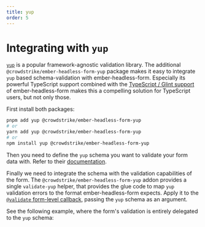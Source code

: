 ```yaml
---
title: yup
order: 5
---
```


# Integrating with `yup`

[`yup`](https://github.com/jquense/yup) is a popular framework-agnostic validation library. The additional `@crowdstrike/ember-headless-form-yup` package makes it easy to integrate `yup` based schema-validation with ember-headless-form. Especially its powerful TypeScript support combined with the [TypeScript / Glint support](../typescript/index.md) of ember-headless-form makes this a compelling solution for TypeScript users, but not only those.

First install both packages:

```bash
pnpm add yup @crowdstrike/ember-headless-form-yup
# or
yarn add yup @crowdstrike/ember-headless-form-yup
# or
npm install yup @crowdstrike/ember-headless-form-yup
```

Then you need to define the `yup` schema you want to validate your form data with. Refer to their [documentation](https://github.com/jquense/yup).

Finally we need to integrate the schema with the validation capabilities of the form. The `@crowdstrike/ember-headless-form-yup` addon provides a single `validate-yup` helper, that provides the glue code to map `yup` validation errors to the format ember-headless-form expects. Apply it to the [`@validate` form-level callback](./custom-validation.md#form-level-validation), passing the `yup` schema as an argument.

See the following example, where the form's validation is entirely delegated to the `yup` schema:
